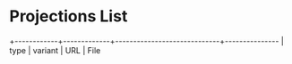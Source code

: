 # Projections List

+------------+-------------+-----------------------------+---------------
| type       |  variant    |  URL                        | File